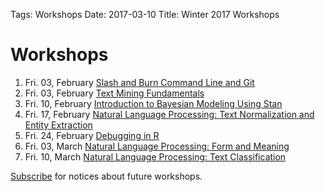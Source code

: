 Tags: Workshops
Date: 2017-03-10
Title: Winter 2017 Workshops



# Workshops

1. Fri. 03, February  [Slash and Burn Command Line and Git](posts/Workshop/Gi20170203.html)
1. Fri. 03, February  [Text Mining Fundamentals](posts/Workshop/TextMining120170203.html)
1. Fri. 10, February  [Introduction to Bayesian Modeling Using Stan](posts/Workshop/sta20170210.html)
1. Fri. 17, February  [Natural Language Processing: Text Normalization and Entity Extraction](posts/Workshop/TextNormEntityExtraction20170217.html)
1. Fri. 24, February  [Debugging in R](posts/Workshop/DebuggingIn20170224.html)
1. Fri. 03, March  [Natural Language Processing:  Form and Meaning](posts/Workshop/NLPFormMeaning20170303.html)
1. Fri. 10, March  [Natural Language Processing:  Text Classification](posts/Workshop/NLPTextClassification20170310.html)


[Subscribe](signup.html) for notices about future workshops.
